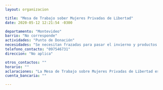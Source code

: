 ```yaml
---
layout: organizacion

title: "Mesa de Trabajo sober Mujeres Privadas de Libertad"
date: 2020-05-12 12:21:54 -0300

departamento: "Montevideo"
barrio: "No corresponde"
actividades: "Punto de Donación"
necesidades: "Se necesitan frazadas para pasar el invierno y productos de higiene personal (jabón de baño, jabón de lavar, shampoo, crema de enjuage, toallas higiénicas, pañales)"
telefono_contacto: "097546731"
direccion: "No aplica"

otros_contactos: ""
horario: ""
aclaraciones: "La Mesa de Trabajo sobre Mujeres Privadas de Libertad está solicitando colaboración para cubrir las necesidades de 650 mujeres, algunas de ellas con hijas e hijos, que se encuentran privadas de libertad."
cuenta_bancaria: ""

---
```

